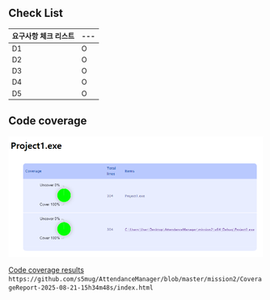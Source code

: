 ## Check List

| 요구사항 체크 리스트 | ---|
|-------|-----|
| D1 | O |
| D2 | O |
| D3 | O |
| D4 | O |
| D5 | O |

## Code coverage
![Screenshot](https://github.com/s5mug/AttendanceManager/blob/master/res/CodeCoverage.png)

[Code coverage results](https://htmlpreview.github.io/?https://github.com/s5mug/AttendanceManager/blob/master/mission2/CoverageReport-2025-08-21-15h34m48s/index.html)    
`https://github.com/s5mug/AttendanceManager/blob/master/mission2/CoverageReport-2025-08-21-15h34m48s/index.html`
